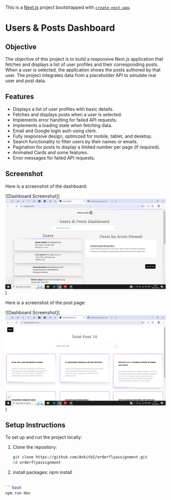 This is a [Next.js](https://nextjs.org) project bootstrapped with [`create-next-app`](https://github.com/vercel/next.js/tree/canary/packages/create-next-app).

# Users & Posts Dashboard

## Objective

The objective of this project is to build a responsive Next.js application that fetches and displays a list of user profiles and their corresponding posts. When a user is selected, the application shows the posts authored by that user. The project integrates data from a placeholder API to simulate real user and post data.

## Features

- Displays a list of user profiles with basic details.
- Fetches and displays posts when a user is selected.
- Implements error handling for failed API requests.
- Implements a loading state when fetching data.
- Email and Google login auth using clerk.
- Fully responsive design, optimized for mobile, tablet, and desktop.
- Search functionality to filter users by their names or emails.
- Pagination for posts to display a limited number per page (if required).
- Animated Cards and some features.
- Error messages for failed API requests.

## Screenshot

Here is a screenshot of the dashboard:

![Dashboard Screenshot](![alt text](image.png))

Here is a screenshot of the post page:

![Dashboard Screenshot](![alt text](image-1.png))

## Setup Instructions

To set up and run the project locally:

1. Clone the repository:

   ```bash
   git clone https://github.com/Ankitb3/orderflyassignment.git
   cd orderflyassignment

   ```

2. install packages:
   npm install

````bash

```bash
npm run dev
````
